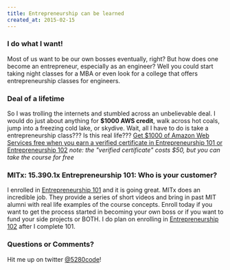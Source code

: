 ```yaml
---
title: Entrepreneurship can be learned
created_at: 2015-02-15
---
```


### I do what I want!
Most of us want to be our own bosses eventually, right? But how does one become
an entrepreneur, especially as an engineer? Well you could start taking night
classes for a MBA or even look for a college that offers entrepreneurship
classes for engineers.

### Deal of a lifetime
So I was trolling the internets and stumbled across an unbelievable deal. I
would do just about anything for **$1000 AWS credit**, walk across hot coals,
jump into a freezing cold lake, or skydive. Wait, all I have to do is take a
entrepreneurship class??? Is this real life??? [Get $1000 of Amazon Web Services
free when you earn a verified certificate in Entrepreneurship 101 or
Entrepreneurship 102](https://www.edx.org/AWS-activate) *note: the "verified
certificate" costs $50, but you can take the course for free*

### MITx: 15.390.1x Entrepreneurship 101: Who is your customer?
I enrolled in [Entrepreneurship 101](
https://www.edx.org/course/entrepreneurship-101-who-customer-mitx-15-390-1x)
and it is going great.  MITx does an incredible job.  They provide a series of
short videos and bring in past MIT alumni with real life examples of the course
concepts. Enroll today if you want to get the process started in becoming your
own boss or if you want to fund your side projects or BOTH. I do plan on
enrolling in [Entrepreneurship 102](
https://www.edx.org/course/entrepreneurship-102-what-can-you-do-mitx-15-390-2x)
after I complete 101.

### Questions or Comments?
Hit me up on twitter [@5280code](https://twitter.com/5280code)!
